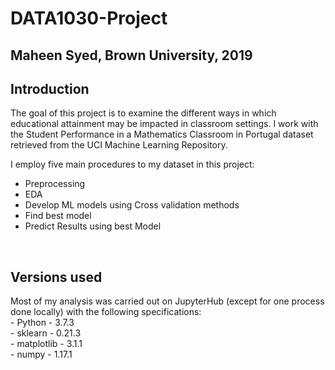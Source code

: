 # DATA1030-Project
## Maheen Syed, Brown University, 2019




<h2>Introduction</h2>
The goal of this project is to examine the different ways in which educational attainment may be
impacted in classroom settings. I work with the Student Performance in a Mathematics Classroom in Portugal dataset retrieved from the UCI Machine Learning Repository. 
<br>

I employ five main procedures to my dataset in this project:
- Preprocessing
- EDA
- Develop ML models using Cross validation methods
- Find best model 
- Predict Results using best Model
</br>

<h2>Versions used</h2>
Most of my analysis was carried out on JupyterHub (except for one process done locally) with the following specifications: <br>
- Python - 3.7.3 <br>
- sklearn - 0.21.3 <br>
- matplotlib  - 3.1.1 <br>
- numpy - 1.17.1




